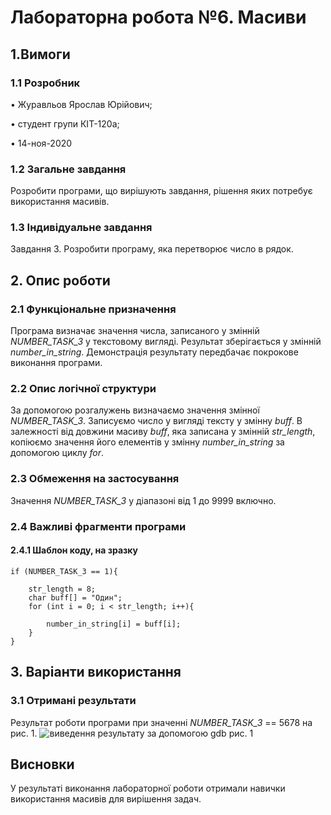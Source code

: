 ﻿

# Лабораторна робота №6. Масиви
## 1.Вимоги

### 1.1 Розробник

• Журавльов Ярослав Юрійович;

• студент групи КІТ-120а;

• 14-ноя-2020

### 1.2 Загальне завдання

Розробити програми, що вирішують завдання, рішення яких потребує використання масивів.

### 1.3 Індивідуальне завдання

Завдання 3. Розробити програму, яка перетворює число в рядок.

## 2. Опис роботи

### 2.1 Функціональне призначення

Програма визначає значення числа, записаного у змінній *NUMBER_TASK_3* у текстовому вигляді.
Результат зберігається у змінній *number_in_string*.
Демонстрація результату передбачає покрокове виконання програми.

### 2.2 Опис логічної структури

За допомогою розгалужень визначаємо значення змінної *NUMBER_TASK_3*. Записуємо число у вигляді тексту у змінну *buff*. В залежності від довжини масиву *buff*, яка записана у змінній *str_length*, копіюємо значення його елементів у змінну *number_in_string* за допомогою циклу *for*.

### 2.3 Обмеження на застосування
Значення *NUMBER_TASK_3* у діапазоні від 1 до 9999 включно.

### 2.4 Важливі фрагменти програми

#### 2.4.1 Шаблон коду, на зразку

    if (NUMBER_TASK_3 == 1){

		str_length = 8;
		char buff[] = "Один";
		for (int i = 0; i < str_length; i++){

			number_in_string[i] = buff[i];
		}
	}
## 3. Варіанти використання

### 3.1 Отримані результати
Результат роботи програми при значенні *NUMBER_TASK_3* == 5678 на рис. 1.
![виведення результату за допомогою gdb](https://drive.google.com/uc?export=view&id=1GzzDy9csnZJ6S_17gm4EsuFEcI6IhV1p)
рис. 1
## Висновки
У результаті виконання лабораторної роботи отримали навички використання масивів для вирішення задач.

 


